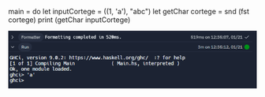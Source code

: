 main = do
  let inputCortege = ((1, 'a'), "abc")
  let getChar cortege = snd (fst cortege)
  print (getChar inputCortege)

![Alt text](image.png)